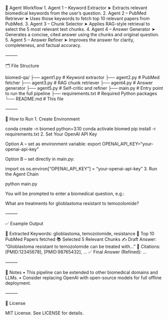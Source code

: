 🧠 Agent Workflow
	1.	Agent 1 – Keyword Extractor
➤ Extracts relevant biomedical keywords from the user’s question.
	2.	Agent 2 – PubMed Retriever
➤ Uses those keywords to fetch top 10 relevant papers from PubMed.
	3.	Agent 3 – Chunk Selector
➤ Applies RAG-style retrieval to select the 5 most relevant text chunks.
	4.	Agent 4 – Answer Generator
➤ Generates a concise, cited answer using the chunks and original question.
	5.	Agent 5 – Answer Refiner
➤ Improves the answer for clarity, completeness, and factual accuracy.

⸻

🗂️ File Structure

biomed-qa/
├── agent1.py         # Keyword extractor
├── agent2.py         # PubMed fetcher
├── agent3.py         # RAG chunk retriever
├── agent4.py         # Answer generator
├── agent5.py         # Self-critic and refiner
├── main.py           # Entry point to run the full pipeline
├── requirements.txt  # Required Python packages
└── README.md         # This file

⸻

🚀 How to Run
	1.	Create Environment

conda create -n biomed python=3.10
conda activate biomed
pip install -r requirements.txt
	2.	Set Your OpenAI API Key

Option A – set as environment variable:
export OPENAI_API_KEY=“your-openai-api-key”

Option B – set directly in main.py:

import os
os.environ[“OPENAI_API_KEY”] = “your-openai-api-key”
	3.	Run the Agent Chain

python main.py

You will be prompted to enter a biomedical question, e.g.:

What are treatments for glioblastoma resistant to temozolomide?

⸻

✅ Example Output

🧠 Extracted Keywords: glioblastoma, temozolomide, resistance
📄 Top 10 PubMed Papers fetched
📚 Selected 5 Relevant Chunks
✍️ Draft Answer:
“Glioblastoma resistant to temozolomide can be treated with…”
📎 Citations: [PMID:12345678], [PMID:98765432], …
✅ Final Answer (Refined): …

⸻

📌 Notes
	•	This pipeline can be extended to other biomedical domains and LLMs.
	•	Consider replacing OpenAI with open-source models for full offline deployment.

⸻

📖 License

MIT License. See LICENSE for details.
